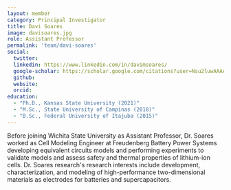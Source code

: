 ```yaml
---
layout: member
category: Principal Investigator
title: Davi Soares
image: davisoares.jpg
role: Assistant Professor
permalink: 'team/davi-soares'
social:
  twitter:
  linkedin: https://www.linkedin.com/in/davimsoares/
  google-scholar: https://scholar.google.com/citations?user=Nsu2luwAAAAJ
  github:
  website:
  orcid:
education:
  - "Ph.D., Kansas State University (2021)"
  - "M.Sc., State University of Campinas (2018)"
  - "B.Sc., Federal University of Itajuba (2015)"
---
```


Before joining Wichita State University as Assistant Professor, Dr. Soares worked as Cell Modeling Engineer at Freudenberg Battery Power Systems developing equivalent circuits models and performing experiments to validate models and assess safety and thermal properties of lithium-ion cells. Dr. Soares research's research interests include development, characterization, and modeling of high-performance two-dimensional materials as electrodes for batteries and supercapacitors.
